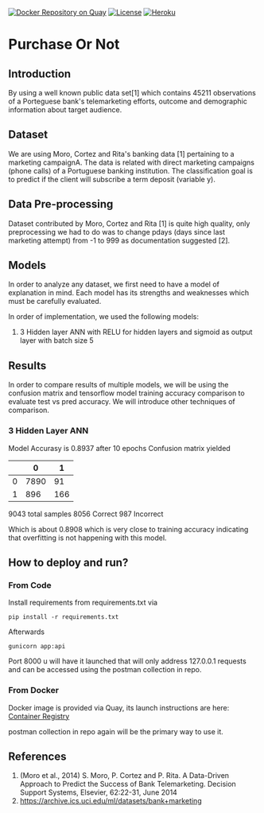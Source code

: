[![Docker Repository on Quay](https://quay.io/repository/wehouse/purchase-or-not/status "Docker Repository on Quay")](https://quay.io/repository/wehouse/purchase-or-not)
[![License](https://img.shields.io/badge/License-Apache%202.0-blue.svg)](https://opensource.org/licenses/Apache-2.0)
[![Heroku](http://heroku-badge.herokuapp.com/?app=purchase-or-not&root=ann&style=flat&svg=1)](https://purchase-or-not.herokuapp.com/ann)

# Purchase Or Not

## Introduction
By using a well known public data set[1] which contains 45211 observations of a Porteguese bank's telemarketing efforts, 
outcome and demographic information about target audience.

## Dataset
We are using Moro, Cortez and Rita's banking data [1] pertaining to a marketing campaignA. The data is related with direct
marketing campaigns (phone calls) of a Portuguese banking institution. The classification goal is to predict
if the client will subscribe a term deposit (variable y).

## Data Pre-processing
Dataset contributed by Moro, Cortez and Rita [1] is quite high quality, only preprocessing we had to do was to change 
pdays (days since last marketing attempt) from -1 to 999 as documentation suggested [2]. 

## Models
In order to analyze any dataset, we first need to have a model of explanation in mind. Each model has its strengths and
weaknesses which must be carefully evaluated.

In order of implementation, we used the following models:
1. 3 Hidden layer ANN with RELU for hidden layers and sigmoid as output layer with batch size 5

## Results
In order to compare results of multiple models, we will be using the confusion matrix and tensorflow model training accuracy
comparison to evaluate test vs pred accuracy. We will introduce other techniques of comparison.

### 3 Hidden Layer ANN
Model Accurasy is 0.8937 after 10 epochs
Confusion matrix yielded

|   	| 0  	| 1  	|
|---	|---	|---	|
| 0  	| 7890  	| 91  	|
| 1  	| 896  	| 166  	|

9043 total samples
8056 Correct
987 Incorrect

Which is about 0.8908 which is very close to training accuracy indicating that overfitting is not happening with this
model.

## How to deploy and run?
### From Code
Install requirements from requirements.txt via 
```
pip install -r requirements.txt
```
Afterwards
```
gunicorn app:api
```
Port 8000 u will have it launched that will only address 127.0.0.1 requests and can be accessed using the postman collection in repo.

### From Docker
Docker image is provided via Quay, its launch instructions are here:
[Container Registry](https://quay.io/repository/wehouse/purchase-or-not)

postman collection in repo again will be the primary way to use it.

## References
1. (Moro et al., 2014) S. Moro, P. Cortez and P. Rita. A Data-Driven Approach to Predict the Success of Bank Telemarketing. Decision Support Systems, Elsevier, 62:22-31, June 2014
2. https://archive.ics.uci.edu/ml/datasets/bank+marketing